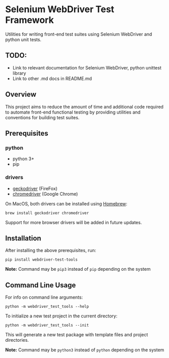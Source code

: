 # Selenium WebDriver Test Framework

Utilities for writing front-end test suites using Selenium WebDriver and python unit tests.

## TODO:

* Link to relevant documentation for Selenium WebDriver, python unittest library
* Link to other .md docs in README.md

## Overview

This project aims to reduce the amount of time and additional code required to automate front-end functional testing by providing utilities and conventions for building test suites.

## Prerequisites

### python

* python 3+
* pip

### drivers

* [geckodriver](https://github.com/mozilla/geckodriver/releases) (FireFox)
* [chromedriver](https://sites.google.com/a/chromium.org/chromedriver/downloads) (Google Chrome)

On MacOS, both drivers can be installed using [Homebrew](https://brew.sh/):

```
brew install geckodriver chromedriver
```

Support for more browser drivers will be added in future updates.

## Installation

After installing the above prerequisites, run:

```
pip install webdriver-test-tools
```

**Note:** Command may be `pip3` instead of `pip` depending on the system

## Command Line Usage

For info on command line arguments:

```
python -m webdriver_test_tools --help
```

To initialize a new test project in the current directory:

```
python -m webdriver_test_tools --init
```

This will generate a new test package with template files and project directories.


**Note:** Command may be `python3` instead of `python` depending on the system





